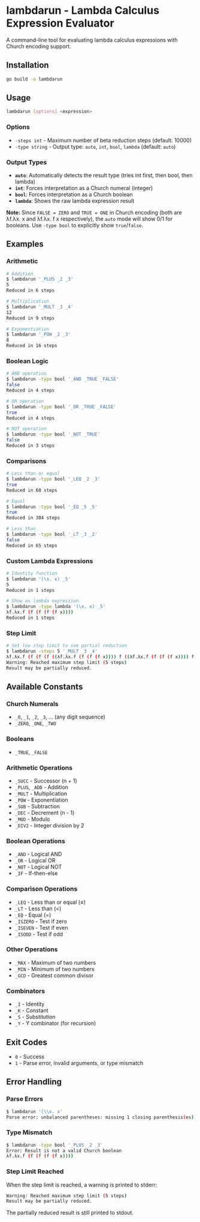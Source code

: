 # lambdarun - Lambda Calculus Expression Evaluator

A command-line tool for evaluating lambda calculus expressions with Church encoding support.

## Installation

```bash
go build -o lambdarun
```

## Usage

```bash
lambdarun [options] <expression>
```

### Options

- `-steps int` - Maximum number of beta reduction steps (default: 10000)
- `-type string` - Output type: `auto`, `int`, `bool`, `lambda` (default: `auto`)

### Output Types

- **`auto`**: Automatically detects the result type (tries int first, then bool, then lambda)
- **`int`**: Forces interpretation as a Church numeral (integer)
- **`bool`**: Forces interpretation as a Church boolean
- **`lambda`**: Shows the raw lambda expression result

**Note:** Since `FALSE = ZERO` and `TRUE = ONE` in Church encoding (both are λf.λx. x and λf.λx. f x respectively),
the `auto` mode will show 0/1 for booleans. Use `-type bool` to explicitly show `true`/`false`.

## Examples

### Arithmetic

```bash
# Addition
$ lambdarun '_PLUS _2 _3'
5
Reduced in 6 steps

# Multiplication
$ lambdarun '_MULT _3 _4'
12
Reduced in 9 steps

# Exponentiation
$ lambdarun '_POW _2 _3'
8
Reduced in 16 steps
```

### Boolean Logic

```bash
# AND operation
$ lambdarun -type bool '_AND _TRUE _FALSE'
false
Reduced in 4 steps

# OR operation
$ lambdarun -type bool '_OR _TRUE _FALSE'
true
Reduced in 4 steps

# NOT operation
$ lambdarun -type bool '_NOT _TRUE'
false
Reduced in 3 steps
```

### Comparisons

```bash
# Less than or equal
$ lambdarun -type bool '_LEQ _2 _3'
true
Reduced in 60 steps

# Equal
$ lambdarun -type bool '_EQ _5 _5'
true
Reduced in 384 steps

# Less than
$ lambdarun -type bool '_LT _3 _2'
false
Reduced in 65 steps
```

### Custom Lambda Expressions

```bash
# Identity function
$ lambdarun '(\x. x) _5'
5
Reduced in 1 steps

# Show as lambda expression
$ lambdarun -type lambda '(\x. x) _5'
λf.λx.f (f (f (f (f x))))
Reduced in 1 steps
```

### Step Limit

```bash
# Set low step limit to see partial reduction
$ lambdarun -steps 5 '_MULT _3 _4'
λf.λx.f (f (f (f ((λf.λx.f (f (f (f x)))) f ((λf.λx.f (f (f (f x)))) f x)))))
Warning: Reached maximum step limit (5 steps)
Result may be partially reduced.
```

## Available Constants

### Church Numerals
- `_0`, `_1`, `_2`, `_3`, ... (any digit sequence)
- `_ZERO`, `_ONE`, `_TWO`

### Booleans
- `_TRUE`, `_FALSE`

### Arithmetic Operations
- `_SUCC` - Successor (n + 1)
- `_PLUS`, `_ADD` - Addition
- `_MULT` - Multiplication
- `_POW` - Exponentiation
- `_SUB` - Subtraction
- `_DEC` - Decrement (n - 1)
- `_MOD` - Modulo
- `_DIV2` - Integer division by 2

### Boolean Operations
- `_AND` - Logical AND
- `_OR` - Logical OR
- `_NOT` - Logical NOT
- `_IF` - If-then-else

### Comparison Operations
- `_LEQ` - Less than or equal (≤)
- `_LT` - Less than (<)
- `_EQ` - Equal (=)
- `_ISZERO` - Test if zero
- `_ISEVEN` - Test if even
- `_ISODD` - Test if odd

### Other Operations
- `_MAX` - Maximum of two numbers
- `_MIN` - Minimum of two numbers
- `_GCD` - Greatest common divisor

### Combinators
- `_I` - Identity
- `_K` - Constant
- `_S` - Substitution
- `_Y` - Y combinator (for recursion)

## Exit Codes

- `0` - Success
- `1` - Parse error, invalid arguments, or type mismatch

## Error Handling

### Parse Errors

```bash
$ lambdarun '(\\x. x'
Parse error: unbalanced parentheses: missing 1 closing parenthesis(es)
```

### Type Mismatch

```bash
$ lambdarun -type bool '_PLUS _2 _3'
Error: Result is not a valid Church boolean
λf.λx.f (f (f (f (f x))))
```

### Step Limit Reached

When the step limit is reached, a warning is printed to stderr:

```bash
Warning: Reached maximum step limit (5 steps)
Result may be partially reduced.
```

The partially reduced result is still printed to stdout.
